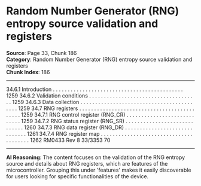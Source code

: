 # Random Number Generator (RNG) entropy source validation and registers

**Source**: Page 33, Chunk 186  
**Category**: Random Number Generator (RNG) entropy source validation and registers  
**Chunk Index**: 186

---

34.6.1 Introduction . . . . . . . . . . . . . . . . . . . . . . . . . . . . . . . . . . . . . . . . . . . . 1259
34.6.2 Validation conditions . . . . . . . . . . . . . . . . . . . . . . . . . . . . . . . . . . . . . 1259
34.6.3 Data collection . . . . . . . . . . . . . . . . . . . . . . . . . . . . . . . . . . . . . . . . . . 1259
34.7 RNG registers . . . . . . . . . . . . . . . . . . . . . . . . . . . . . . . . . . . . . . . . . . . . 1259
34.7.1 RNG control register (RNG_CR) . . . . . . . . . . . . . . . . . . . . . . . . . . . . 1259
34.7.2 RNG status register (RNG_SR) . . . . . . . . . . . . . . . . . . . . . . . . . . . . . 1260
34.7.3 RNG data register (RNG_DR) . . . . . . . . . . . . . . . . . . . . . . . . . . . . . . 1261
34.7.4 RNG register map . . . . . . . . . . . . . . . . . . . . . . . . . . . . . . . . . . . . . . . 1262
RM0433 Rev 8 33/3353
70

---

**AI Reasoning**: The content focuses on the validation of the RNG entropy source and details about RNG registers, which are features of the microcontroller. Grouping this under 'features' makes it easily discoverable for users looking for specific functionalities of the device.
